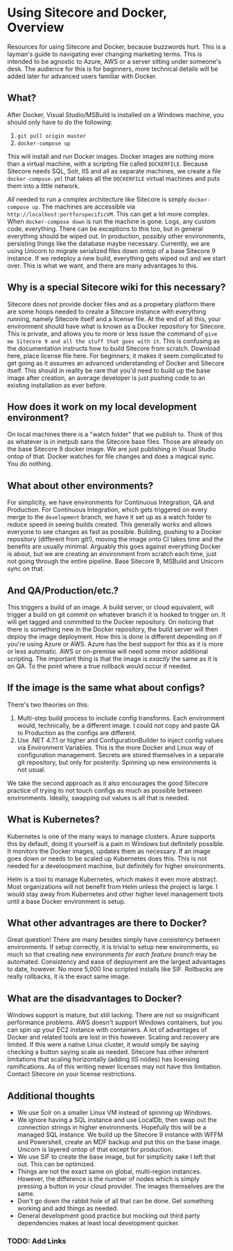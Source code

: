 # Using Sitecore and Docker, Overview

Resources for using Sitecore and Docker, because buzzwords hurt. This is a layman's guide to navigating ever changing marketing terms. This is intended to be agnostic to Azure, AWS or a server sitting under someone's desk. The audience for this is for beginners, more technical details will be added later for advanced users familiar with Docker.

## What?

After Docker, Visual Studio/MSBuild is installed on a Windows machine, you should only have to do the following:

1. `git pull origin master`
2. `docker-compose up`

This will install and run Docker images. Docker images are nothing more than a virtual machine, with a scripting file called `DOCKERFILE`. Because Sitecore needs SQL, Solr, IIS and all as separate machines, we create a file `docker-compose.yml` that takes all the `DOCKERFILE` virtual machines and puts them into a little network.

*All* needed to run a complex architecture like Sitecore is simply `docker-compose up`. The machines are accessible via `http://localhost:portforspecificVM`. This can get a lot more complex. When `docker-compose down` is run the machine is gone. Logs, any custom code, everything. There can be exceptions to this too, but in general everything should be wiped out. In production, possibly other environments, persisting things like the database maybe necessary. Currently, we are using Unicorn to migrate serialized files down ontop of a base Sitecore 9 instance. If we redeploy a new build, everything gets wiped out and we start over. This is what we want, and there are many advantages to this.

## Why is a special Sitecore wiki for this necessary?

Sitecore does not provide docker files and as a propietary platform there are some hoops needed to create a Sitecore instance with everything running, namely Sitecore itself and a license file. At the end of all this, your environment should have what is known as a Docker repository for Sitecore. This is private, and allows you to more or less issue the command of `give me Sitecore 9 and all the stuff that goes with it`. This is confusing as the documentation instructs how to build Sitecore from scratch. Download here, place license file here. For beginners, it makes it seem complicated to get going as it assumes an advanced understanding of Docker and Sitecore itself. This should in reality be rare that you'd need to build up the base image after creation, an average developer is just pushing code to an existing installation as ever before.

## How does it work on my local development environment?

On local machines there is a "watch folder" that we publish to. Think of this as whatever is in inetpub sans the Sitecore base files. Those are already on the base Sitecore 9 docker image. We are just publishing in Visual Studio ontop of that. Docker watches for file changes and does a magical sync. You do nothing.

## What about other environments?

For simplicity, we have environments for Continuous Integration, QA and Production. For Continuous Integration, which gets triggered on every merge to the `development` branch, we have it set up as a watch folder to reduce speed in seeing builds created. This generally works and allows everyone to see changes as fast as possible. Building, pushing to a Docker repository (different from git!), moving the image onto CI takes time and the benefits are usually minimal. Arguably this goes against everything Docker is about, but we are creating an environment from scratch each time, just not going through the entire pipeline. Base Sitecore 9, MSBuild and Unicorn sync on that.

## And QA/Production/etc.?

This triggers a build of an image. A build server, or cloud equivalent, will trigger a build on git commit on whatever branch it is hooked to trigger on. It will get tagged and committed to the Docker repository. On noticing that there is something new in the Docker repository, the build server will then deploy the image deployment. How this is done is different depending on if you're using Azure or AWS. Azure has the best support for this as it is more or less automatic. AWS or on-premise will need some minor additional scripting. The important thing is that the image is *exactly* the same as it is on QA. To the point where a true rollback would occur if needed.

## If the image is the same what about configs?

There's two theories on this:

1. Multi-step build process to include config transforms. Each environment would, technically, be a different image. I could not copy and paste QA to Production as the configs are different.
2. Use .NET 4.7.1 or higher and ConfigurationBuilder to inject config values via Environment Variables. This is the more Docker and Linux way of configuration management. Secrets are stored themselves in a separate git repository, but only for posterity. Spinning up new environments is not usual.

We take the second approach as it also encourages the good Sitecore practice of trying to not touch configs as much as possible between environments. Ideally, swapping out values is all that is needed.

## What is Kubernetes?

Kubernetes is one of the many ways to manage clusters. Azure supports this by default, doing it yourself is a pain in Windows but definitely possible. It monitors the Docker images, updates them as necessary. If an image goes down or needs to be scaled up Kubernetes does this. This is not needed for a develoopment machine, but definitely for higher environments.

Helm is a tool to manage Kubernetes, which makes it even more abstract. Most organizations will not benefit from Helm unless the project is large. I would stay away from Kubernetes and other higher level management tools until a base Docker environment is setup.

## What other advantrages are there to Docker?

Great question! There are many besides simply have consistency between environments. If setup correctly, it is trivial to setup new environments, so much so that creating new environments *for each feature branch* may be automated. Consistency and ease of deployment are the largest advantages to date, however. No more 5,000 line scripted installs like SIF. Rollbacks are really rollbacks, it is the exact same image.

## What are the disadvantages to Docker?

Windows support is mature, but still lacking. There are not so insignificant performance problems. AWS doesn't support Windows containers, but you can spin up your EC2 instance with containers. A lot of advantages of Docker and related tools are lost in this however. Scaling and recovery are limited. If this were a native Linux cluster, it would simply be saying checking a button saying scale as needed. Sitecore has other inherent limitations that scaling horizontally (adding IIS nodes) has licensing ramifications. As of this writing newer licenses may not have this limitation. Contact Sitecore on your license restrictions.

## Additional thoughts

* We use Solr on a smaller Linux VM instead of spinning up Windows.
* We ignore having a SQL instance and use LocalDb, then swap out the connection strings in higher environments. Hopefully this will be a managed SQL instance. We build up the Sitecore 9 instance with WFFM and Powershell, create an MDF backup and put this on the base image. Unicorn is layered ontop of that except for production.
* We use SIF to create the base image, but for simplicity sake I left that out. This can be optimized.
* Things are not the exact same on global, multi-region instances. However, the difference is the number of nodes which is simply pressing a button in your cloud provider. The images themselves are the same.
* Don't go down the rabbit hole of all that can be done. Get something working and add things as needed.
* General development good practice but mocking out third party dependencies makes at least local development quicker.

### TODO: Add Links
